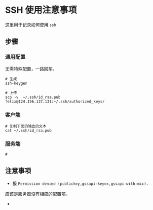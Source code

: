 # SSH 使用注意事项

这里用于记录如何使用 `ssh`



## 步骤

### 通用配置

无需特殊配置，一路回车。
```
# 生成
ssh-keygen

# 上传
scp -v  ~/.ssh/id_rsa.pub felix@124.156.137.131:~/.ssh/authorized_keys/
```

### 客户端


```
# 复制下面的输出的文本
cat ~/.ssh/id_rsa.pub
```

### 服务端

```
# 

```






## 注意事项

- 报 `Permission denied (publickey,gssapi-keyex,gssapi-with-mic).`

应该是服务器没有相应的配置项。

    
- 